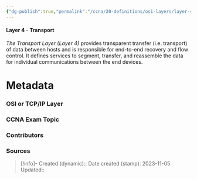 ```yaml
---
{"dg-publish":true,"permalink":"/ccna/20-definitions/osi-layers/layer-4/"}
---
```


#### Layer 4 - Transport
*The Transport Layer (Layer 4)* provides transparent transfer (i.e. transport) of data between hosts and is responsible for end-to-end recovery and flow control. It defines services to segment, transfer, and reassemble the data for individual communications between the end devices.


# Metadata
### OSI or TCP/IP Layer

### CCNA Exam Topic

### Contributors

### Sources



> [!info]- Created (dynamic):: 
> Date created (stamp): 2023-11-05
> Updated:: 


